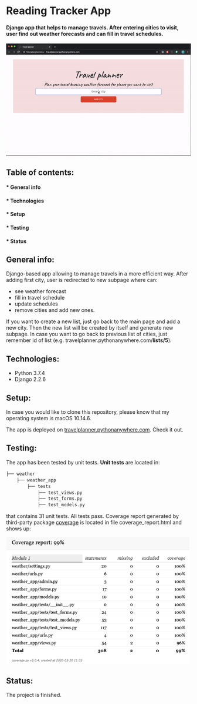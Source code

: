 # Reading Tracker App 
#### Django app that helps to manage travels. After entering cities to visit, user find out weather forecasts and can fill in travel schedules.


<img src="gif_for_readme.gif" width="700" >


## Table of contents:
#### * General info
#### * Technologies 
#### * Setup
#### * Testing
#### * Status

## **General info**:
Django-based app allowing to manage travels in a more efficient way. After adding first city, user is redirected to new subpage where can: 
* see weather forecast
* fill in travel schedule
* update schedules
* remove cities and add new ones.

If you want to create a new list, just go back to the main page and add a new city. Then the new list will be created by itself and generate new subpage. In case you want to go back to previous list of cities, just remember id of list (e.g. travelplanner.pythonanywhere.com/**lists/5**).  

## **Technologies**:
* Python 3.7.4
* Django 2.2.6
 
 ## **Setup**:
In case you would like to clone this repository, please know that my operating system is macOS 10.14.6. 

The app is deployed on [travelplanner.pythonanywhere.com](http://travelplanner.pythonanywhere.com/). Check it out.

 ## **Testing**:

The app has been tested by unit tests. **Unit tests** are located in:
```bash
├── weather
    ├── weather_app
        ├── tests
            ├── test_views.py
            ├── test_forms.py
            ├── test_models.py
```
that contains 31 unit tests. All tests pass. 
Coverage report generated by third-party package [coverage](https://coverage.readthedocs.io/en/latest/) is located in file coverage_report.html and shows up:

<img src="coverage_results.png" width="500" >

## **Status**:
The project is finished. 

 
